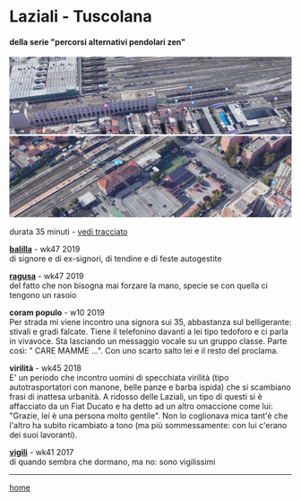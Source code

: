 # Laziali - Tuscolana  

#### della serie "percorsi alternativi pendolari zen"  

![](/laziali.png "Stazione delle ferrovie laziali")  
![](/tuscolana.png "Stazione Tuscolana")  

durata 35 minuti - [vedi tracciato](https://drive.google.com/open?id=1WbuM3AHBEumcpaFK8_ng-Ph12r-Jl3hR&usp=sharing)   

 
[**balilla**](/19wk47-papz-balilla.md)  - wk47 2019  
di signore e di ex-signori, di tendine e di feste autogestite     

 
[**ragusa**](/19wk47-papz-ragusa.md)  - wk47 2019  
del fatto che non bisogna mai forzare la mano, specie se con quella ci tengono un rasoio   

**coram populo** - w10 2019    
Per strada mi viene incontro una signora sui 35, abbastanza sul belligerante: stivali e gradi falcate. Tiene il telefonino davanti a lei tipo tedoforo e ci parla in vivavoce. Sta lasciando un messaggio vocale su un gruppo classe. Parte così: " CARE MAMME ...". Con uno scarto salto lei e il resto del proclama.  

**virilità** - wk45 2018   
E' un periodo che incontro uomini di specchiata virilità (tipo autotrasportatori  con manone, belle panze e barba ispida) che si scambiano frasi di inattesa urbanità. A ridosso delle Laziali, un tipo di questi si è affacciato da un Fiat Ducato e ha detto ad un altro omaccione come lui: "Grazie, lei è una persona molto gentile". Non lo coglionava mica tant'è che l'altro ha subito ricambiato a tono (ma più sommessamente: con lui c'erano dei suoi lavoranti).  

[**vigili**](/19wk37-vigili-interarete.md)  - wk41 2017   
di quando sembra che dormano, ma no: sono vigilissimi  

---  
[home](/papz.md) 